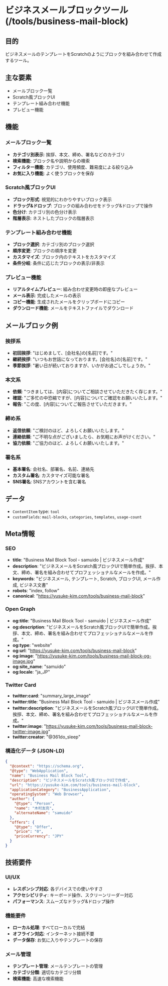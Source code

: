 # ビジネスメールブロックツール (/tools/business-mail-block)

## 目的

ビジネスメールのテンプレートをScratchのようにブロックを組み合わせて作成するツール。

## 主な要素

- メールブロック一覧
- Scratch風ブロックUI
- テンプレート組み合わせ機能
- プレビュー機能

## 機能

### メールブロック一覧

- **カテゴリ別表示**: 挨拶、本文、締め、署名などのカテゴリ
- **検索機能**: ブロック名や説明からの検索
- **フィルター機能**: カテゴリ、使用頻度、難易度による絞り込み
- **お気に入り機能**: よく使うブロックを保存

### Scratch風ブロックUI

- **ブロック形式**: 視覚的にわかりやすいブロック表示
- **ドラッグ&ドロップ**: ブロックの組み合わせをドラッグ&ドロップで操作
- **色分け**: カテゴリ別の色分け表示
- **階層表示**: ネストしたブロックの階層表示

### テンプレート組み合わせ機能

- **ブロック選択**: カテゴリ別のブロック選択
- **順序変更**: ブロックの順序を変更
- **カスタマイズ**: ブロック内のテキストをカスタマイズ
- **条件分岐**: 条件に応じたブロックの表示/非表示

### プレビュー機能

- **リアルタイムプレビュー**: 組み合わせ変更時の即座なプレビュー
- **メール表示**: 完成したメールの表示
- **コピー機能**: 生成されたメールをクリップボードにコピー
- **ダウンロード機能**: メールをテキストファイルでダウンロード

## メールブロック例

### 挨拶系

- **初回挨拶**: "はじめまして、[会社名]の[名前]です。"
- **継続挨拶**: "いつもお世話になっております。[会社名]の[名前]です。"
- **季節挨拶**: "暑い日が続いておりますが、いかがお過ごしでしょうか。"

### 本文系

- **依頼**: "つきましては、[内容]についてご相談させていただきたく存じます。"
- **確認**: "ご多忙の中恐縮ですが、[内容]についてご確認をお願いいたします。"
- **報告**: "この度、[内容]についてご報告させていただきます。"

### 締め系

- **返信依頼**: "ご検討のほど、よろしくお願いいたします。"
- **連絡依頼**: "ご不明な点がございましたら、お気軽にお声がけください。"
- **協力依頼**: "ご協力のほど、よろしくお願いいたします。"

### 署名系

- **基本署名**: 会社名、部署名、名前、連絡先
- **カスタム署名**: カスタマイズ可能な署名
- **SNS署名**: SNSアカウントを含む署名

## データ

- `ContentItem` type: `tool`
- `customFields`: `mail-blocks`, `categories`, `templates`, `usage-count`

## Meta情報

### SEO

- **title**: "Business Mail Block Tool - samuido | ビジネスメール作成"
- **description**: "ビジネスメールをScratch風ブロックUIで簡単作成。挨拶、本文、締め、署名を組み合わせてプロフェッショナルなメールを作成。"
- **keywords**: "ビジネスメール, テンプレート, Scratch, ブロックUI, メール作成, ビジネス文書"
- **robots**: "index, follow"
- **canonical**: "https://yusuke-kim.com/tools/business-mail-block"

### Open Graph

- **og:title**: "Business Mail Block Tool - samuido | ビジネスメール作成"
- **og:description**: "ビジネスメールをScratch風ブロックUIで簡単作成。挨拶、本文、締め、署名を組み合わせてプロフェッショナルなメールを作成。"
- **og:type**: "website"
- **og:url**: "https://yusuke-kim.com/tools/business-mail-block"
- **og:image**: "https://yusuke-kim.com/tools/business-mail-block-og-image.jpg"
- **og:site_name**: "samuido"
- **og:locale**: "ja_JP"

### Twitter Card

- **twitter:card**: "summary_large_image"
- **twitter:title**: "Business Mail Block Tool - samuido | ビジネスメール作成"
- **twitter:description**: "ビジネスメールをScratch風ブロックUIで簡単作成。挨拶、本文、締め、署名を組み合わせてプロフェッショナルなメールを作成。"
- **twitter:image**: "https://yusuke-kim.com/tools/business-mail-block-twitter-image.jpg"
- **twitter:creator**: "@361do_sleep"

### 構造化データ (JSON-LD)

```json
{
  "@context": "https://schema.org",
  "@type": "WebApplication",
  "name": "Business Mail Block Tool",
  "description": "ビジネスメールをScratch風ブロックUIで作成",
  "url": "https://yusuke-kim.com/tools/business-mail-block",
  "applicationCategory": "BusinessApplication",
  "operatingSystem": "Web Browser",
  "author": {
    "@type": "Person",
    "name": "木村友亮",
    "alternateName": "samuido"
  },
  "offers": {
    "@type": "Offer",
    "price": "0",
    "priceCurrency": "JPY"
  }
}
```

## 技術要件

### UI/UX

- **レスポンシブ対応**: 各デバイスでの使いやすさ
- **アクセシビリティ**: キーボード操作、スクリーンリーダー対応
- **パフォーマンス**: スムーズなドラッグ&ドロップ操作

### 機能要件

- **ローカル処理**: すべてローカルで完結
- **オフライン対応**: インターネット接続不要
- **データ保存**: お気に入りやテンプレートの保存

### メール管理

- **テンプレート管理**: メールテンプレートの管理
- **カテゴリ分類**: 適切なカテゴリ分類
- **検索機能**: 高速な検索機能

